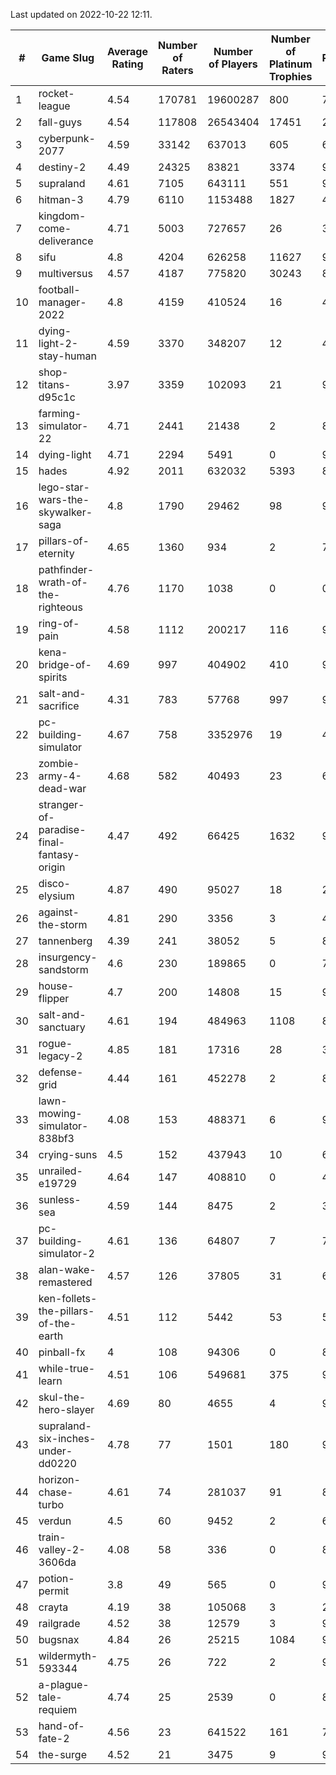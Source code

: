 Last updated on 2022-10-22 12:11.


|#|Game Slug|Average Rating|Number of Raters|Number of Players|Number of Platinum Trophies|Max Rarity (%)|
|---|---|---|---|---|---|---|
|1|rocket-league|4.54|170781|19600287|800|74|
|2|fall-guys|4.54|117808|26543404|17451|2|
|3|cyberpunk-2077|4.59|33142|637013|605|61|
|4|destiny-2|4.49|24325|83821|3374|96|
|5|supraland|4.61|7105|643111|551|99|
|6|hitman-3|4.79|6110|1153488|1827|48|
|7|kingdom-come-deliverance|4.71|5003|727657|26|30|
|8|sifu|4.8|4204|626258|11627|96|
|9|multiversus|4.57|4187|775820|30243|80|
|10|football-manager-2022|4.8|4159|410524|16|48|
|11|dying-light-2-stay-human|4.59|3370|348207|12|47|
|12|shop-titans-d95c1c|3.97|3359|102093|21|98|
|13|farming-simulator-22|4.71|2441|21438|2|82|
|14|dying-light|4.71|2294|5491|0|96|
|15|hades|4.92|2011|632032|5393|89|
|16|lego-star-wars-the-skywalker-saga|4.8|1790|29462|98|98|
|17|pillars-of-eternity|4.65|1360|934|2|79|
|18|pathfinder-wrath-of-the-righteous|4.76|1170|1038|0|0.1|
|19|ring-of-pain|4.58|1112|200217|116|97|
|20|kena-bridge-of-spirits|4.69|997|404902|410|94|
|21|salt-and-sacrifice|4.31|783|57768|997|91|
|22|pc-building-simulator|4.67|758|3352976|19|47|
|23|zombie-army-4-dead-war|4.68|582|40493|23|66|
|24|stranger-of-paradise-final-fantasy-origin|4.47|492|66425|1632|98|
|25|disco-elysium|4.87|490|95027|18|28|
|26|against-the-storm|4.81|290|3356|3|45|
|27|tannenberg|4.39|241|38052|5|82|
|28|insurgency-sandstorm|4.6|230|189865|0|7|
|29|house-flipper|4.7|200|14808|15|93|
|30|salt-and-sanctuary|4.61|194|484963|1108|83|
|31|rogue-legacy-2|4.85|181|17316|28|36|
|32|defense-grid|4.44|161|452278|2|80|
|33|lawn-mowing-simulator-838bf3|4.08|153|488371|6|90|
|34|crying-suns|4.5|152|437943|10|65|
|35|unrailed-e19729|4.64|147|408810|0|40|
|36|sunless-sea|4.59|144|8475|2|37|
|37|pc-building-simulator-2|4.61|136|64807|7|73|
|38|alan-wake-remastered|4.57|126|37805|31|6|
|39|ken-follets-the-pillars-of-the-earth|4.51|112|5442|53|54|
|40|pinball-fx|4|108|94306|0|85|
|41|while-true-learn|4.51|106|549681|375|93|
|42|skul-the-hero-slayer|4.69|80|4655|4|96|
|43|supraland-six-inches-under-dd0220|4.78|77|1501|180|99|
|44|horizon-chase-turbo|4.61|74|281037|91|83|
|45|verdun|4.5|60|9452|2|69|
|46|train-valley-2-3606da|4.08|58|336|0|88|
|47|potion-permit|3.8|49|565|0|97|
|48|crayta|4.19|38|105068|3|23|
|49|railgrade|4.52|38|12579|3|98|
|50|bugsnax|4.84|26|25215|1084|97|
|51|wildermyth-593344|4.75|26|722|2|90|
|52|a-plague-tale-requiem|4.74|25|2539|0|87|
|53|hand-of-fate-2|4.56|23|641522|161|72|
|54|the-surge|4.52|21|3475|9|94|
